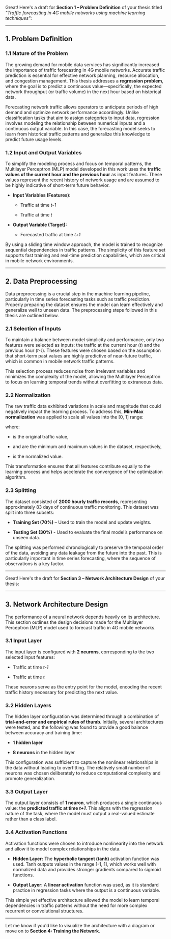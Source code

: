 Great! Here's a draft for **Section 1 – Problem Definition** of your thesis titled *"Traffic forecasting in 4G mobile networks using machine learning techniques"*:

---

## 1. Problem Definition

### 1.1 Nature of the Problem

The growing demand for mobile data services has significantly increased the importance of traffic forecasting in 4G mobile networks. Accurate traffic prediction is essential for effective network planning, resource allocation, and congestion management. This thesis addresses a **regression problem**, where the goal is to predict a continuous value—specifically, the expected network throughput (or traffic volume) in the next hour based on historical data.

Forecasting network traffic allows operators to anticipate periods of high demand and optimize network performance accordingly. Unlike classification tasks that aim to assign categories to input data, regression involves modeling the relationship between numerical inputs and a continuous output variable. In this case, the forecasting model seeks to learn from historical traffic patterns and generalize this knowledge to predict future usage levels.

### 1.2 Input and Output Variables

To simplify the modeling process and focus on temporal patterns, the Multilayer Perceptron (MLP) model developed in this work uses the **traffic values of the current hour and the previous hour** as input features. These values represent the recent history of network usage and are assumed to be highly indicative of short-term future behavior.

- **Input Variables (Features):**
  
  - Traffic at time *t-1*
  
  - Traffic at time *t*

- **Output Variable (Target):**
  
  - Forecasted traffic at time *t+1*

By using a sliding time window approach, the model is trained to recognize sequential dependencies in traffic patterns. The simplicity of this feature set supports fast training and real-time prediction capabilities, which are critical in mobile network environments.

---

## 2. Data Preprocessing

Data preprocessing is a crucial step in the machine learning pipeline, particularly in time series forecasting tasks such as traffic prediction. Properly preparing the dataset ensures the model can learn effectively and generalize well to unseen data. The preprocessing steps followed in this thesis are outlined below.

### 2.1 Selection of Inputs

To maintain a balance between model simplicity and performance, only two features were selected as inputs: the traffic at the current hour (*t*) and the previous hour (*t-1*). These features were chosen based on the assumption that short-term past values are highly predictive of near-future traffic, which is common in mobile network traffic patterns.

This selection process reduces noise from irrelevant variables and minimizes the complexity of the model, allowing the Multilayer Perceptron to focus on learning temporal trends without overfitting to extraneous data.

### 2.2 Normalization

The raw traffic data exhibited variations in scale and magnitude that could negatively impact the learning process. To address this, **Min-Max normalization** was applied to scale all values into the [0, 1] range:

where:

- is the original traffic value,

- and are the minimum and maximum values in the dataset, respectively,

- is the normalized value.

This transformation ensures that all features contribute equally to the learning process and helps accelerate the convergence of the optimization algorithm.

### 2.3 Splitting

The dataset consisted of **2000 hourly traffic records**, representing approximately 83 days of continuous traffic monitoring. This dataset was split into three subsets:

- **Training Set (70%)** – Used to train the model and update weights.

- **Testing Set (30%)** - Used to evaluate the final model’s performance on unseen data.

The splitting was performed chronologically to preserve the temporal order of the data, avoiding any data leakage from the future into the past. This is particularly important in time series forecasting, where the sequence of observations is a key factor.

---

Great! Here's the draft for **Section 3 – Network Architecture Design** of your thesis:

---

## 3. Network Architecture Design

The performance of a neural network depends heavily on its architecture. This section outlines the design decisions made for the Multilayer Perceptron (MLP) model used to forecast traffic in 4G mobile networks.

### 3.1 Input Layer

The input layer is configured with **2 neurons**, corresponding to the two selected input features:

- Traffic at time *t-1*

- Traffic at time *t*

These neurons serve as the entry point for the model, encoding the recent traffic history necessary for predicting the next value.

### 3.2 Hidden Layers

The hidden layer configuration was determined through a combination of **trial-and-error and empirical rules of thumb**. Initially, several architectures were tested, and the following was found to provide a good balance between accuracy and training time:

- **1 hidden layer**

- **8 neurons** in the hidden layer

This configuration was sufficient to capture the nonlinear relationships in the data without leading to overfitting. The relatively small number of neurons was chosen deliberately to reduce computational complexity and promote generalization.

### 3.3 Output Layer

The output layer consists of **1 neuron**, which produces a single continuous value: the **predicted traffic at time *t+1***. This aligns with the regression nature of the task, where the model must output a real-valued estimate rather than a class label.

### 3.4 Activation Functions

Activation functions were chosen to introduce nonlinearity into the network and allow it to model complex relationships in the data.

- **Hidden Layer:** The **hyperbolic tangent (tanh)** activation function was used. Tanh outputs values in the range [-1, 1], which works well with normalized data and provides stronger gradients compared to sigmoid functions.

- **Output Layer:** A **linear activation** function was used, as it is standard practice in regression tasks where the output is a continuous variable.

This simple yet effective architecture allowed the model to learn temporal dependencies in traffic patterns without the need for more complex recurrent or convolutional structures.

---

Let me know if you'd like to visualize the architecture with a diagram or move on to **Section 4: Training the Network**.
